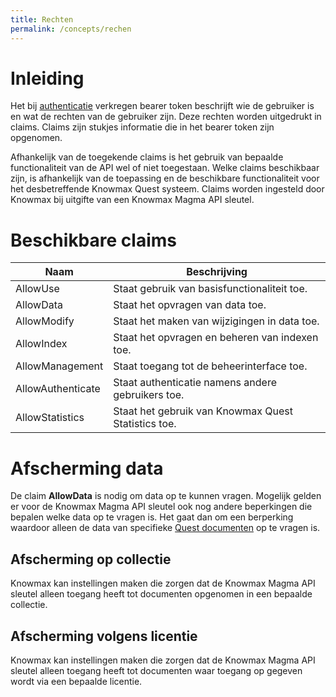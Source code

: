 ```yaml
---
title: Rechten
permalink: /concepts/rechen
---
```


# Inleiding
Het bij [authenticatie](/concepts/authentication) verkregen bearer token beschrijft wie de gebruiker is en wat de rechten van de gebruiker zijn. Deze rechten worden uitgedrukt in claims. Claims zijn stukjes informatie die in het bearer token zijn opgenomen. 

Afhankelijk van de toegekende claims is het gebruik van bepaalde functionaliteit van de API wel of niet toegestaan. Welke claims beschikbaar zijn, is afhankelijk van de toepassing en de beschikbare functionaliteit voor het desbetreffende Knowmax Quest systeem. Claims worden ingesteld door Knowmax bij uitgifte van een Knowmax Magma API sleutel.

# Beschikbare claims

| Naam | Beschrijving |
| --- | --- |
| AllowUse | Staat gebruik van basisfunctionaliteit toe. |
| AllowData | Staat het opvragen van data toe. |
| AllowModify | Staat het maken van wijzigingen in data toe. |
| AllowIndex | Staat het opvragen en beheren van indexen toe. |
| AllowManagement | Staat toegang tot de beheerinterface toe. |
| AllowAuthenticate | Staat authenticatie namens andere gebruikers toe. |
| AllowStatistics | Staat het gebruik van Knowmax Quest Statistics toe. |


# Afscherming data
De claim **AllowData** is nodig om data op te kunnen vragen. Mogelijk gelden er voor de Knowmax Magma API sleutel ook nog andere beperkingen die bepalen welke data op te vragen is. Het gaat dan om een berperking waardoor alleen de data van specifieke [Quest documenten](/concepts/quest-id) op te vragen is.

## Afscherming op collectie
Knowmax kan instellingen maken die zorgen dat de Knowmax Magma API sleutel alleen toegang heeft tot documenten opgenomen in een bepaalde collectie.

## Afscherming volgens licentie
Knowmax kan instellingen maken die zorgen dat de Knowmax Magma API sleutel alleen toegang heeft tot documenten waar toegang op gegeven wordt via een bepaalde licentie.
